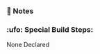### :memo: Notes
<!--
What should your reviewers know about your changes? Perhaps what they should especially focus on, grounding them in tools or other docs you need, etc.
-->


### :ufo: **Special Build Steps:**
<!-- Make sure to add appropriate "(to build)..." labels for which products need to be built.  If you have any steps (migrations, deploys outside of nimbee, etc.) that need to happen, before or after those builds, please list them in detail (including who can perform them, if special access or knowledge is needed) below and put the "(to build) Special Build Steps" label.-->
None Declared